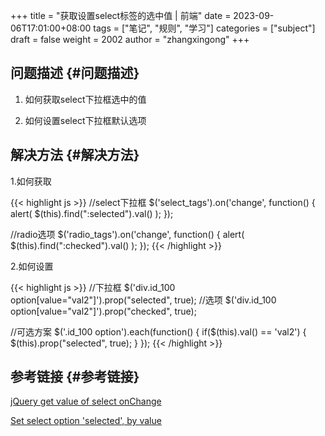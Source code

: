 +++
title = "获取设置select标签的选中值 | 前端"
date = 2023-09-06T17:01:00+08:00
tags = ["笔记", "规则", "学习"]
categories = ["subject"]
draft = false
weight = 2002
author = "zhangxingong"
+++

## 问题描述 {#问题描述}

1.  如何获取select下拉框选中的值

2.  如何设置select下拉框默认选项


## 解决方法 {#解决方法}

1.如何获取

{{< highlight js >}}
//select下拉框
$('select_tags').on('change', function() {
alert( $(this).find(":selected").val() );
});

//radio选项
$('radio_tags').on('change', function() {
alert( $(this).find(":checked").val() );
});
{{< /highlight >}}

2.如何设置

{{< highlight js >}}
//下拉框
$('div.id_100  option[value="val2"]').prop("selected", true);
//选项
$('div.id_100  option[value="val2"]').prop("checked", true);

//可选方案
$('.id_100 option').each(function() {
if($(this).val() == 'val2') {
$(this).prop("selected", true);
}
});
{{< /highlight >}}


## 参考链接 {#参考链接}

[jQuery get value of select onChange](https://stackoverflow.com/questions/11179406/jquery-get-value-of-select-onchange)

[Set select option 'selected', by value](https://stackoverflow.com/questions/13343566/set-select-option-selected-by-value)
